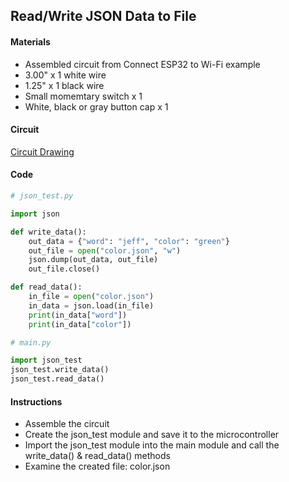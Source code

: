 ## Read/Write JSON Data to File

#### Materials
 - Assembled circuit from Connect ESP32 to Wi-Fi example
 - 3.00" x 1 white wire
 - 1.25" x 1 black wire
 - Small momemtary switch x 1
 - White, black or gray button cap x 1

#### Circuit
[Circuit Drawing](lesson03-03.pdf)

#### Code
```Python
# json_test.py

import json

def write_data():
    out_data = {"word": "jeff", "color": "green"}
    out_file = open("color.json", "w")
    json.dump(out_data, out_file)
    out_file.close()

def read_data():
    in_file = open("color.json")
    in_data = json.load(in_file)
    print(in_data["word"])
    print(in_data["color"])
```
```Python
# main.py

import json_test
json_test.write_data()
json_test.read_data()
```

#### Instructions
 - Assemble the circuit
 - Create the json_test module and save it to the microcontroller
 - Import the json_test module into the main module and call the write_data() & read_data() methods
 - Examine the created file: color.json


